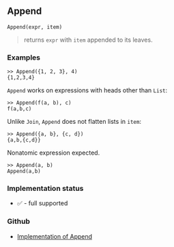 ## Append

```
Append(expr, item)
```

> returns `expr` with `item` appended to its leaves.

### Examples

```
>> Append({1, 2, 3}, 4)    
{1,2,3,4}
```

`Append` works on expressions with heads other than `List`:

```
>> Append(f(a, b), c)    
f(a,b,c)
```
 
Unlike `Join`, `Append` does not flatten lists in `item`: 

```
>> Append({a, b}, {c, d})    
{a,b,{c,d}}  
```

Nonatomic expression expected.  

```
>> Append(a, b)     
Append(a,b)   
```






### Implementation status

* &#x2705; - full supported

### Github

* [Implementation of Append](https://github.com/axkr/symja_android_library/blob/master/symja_android_library/matheclipse-core/src/main/java/org/matheclipse/core/builtin/ListFunctions.java#L702) 
